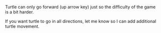 Turtle can only go forward (up arrow key) just so the difficulty of the game is a bit harder.

If you want turtle to go in all directions, let me know so I can add additional turtle movement.
